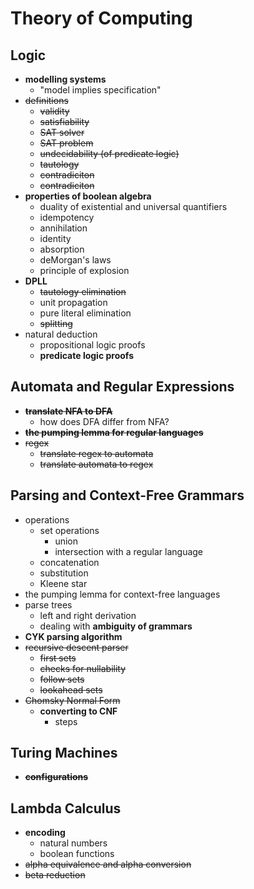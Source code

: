 # Theory of Computing

## Logic

-   **modelling systems**
    -   "model implies specification"
-   ~~definitions~~
    -   ~~validity~~
    -   ~~satisfiability~~
    -   ~~SAT solver~~
    -   ~~SAT problem~~
    -   ~~undecidability (of predicate logic)~~
    -   ~~tautology~~
    -   ~~contradiciton~~
    -   ~~contradiciton~~
-   **properties of boolean algebra**
    -   duality of existential and universal quantifiers
    -   idempotency
    -   annihilation
    -   identity
    -   absorption
    -   deMorgan's laws
    -   principle of explosion
-   **DPLL**
    -   ~~tautology elimination~~
    -   unit propagation
    -   pure literal elimination
    -   ~~splitting~~
- natural deduction
    -  propositional logic proofs
    -  **predicate logic proofs**

## Automata and Regular Expressions

-   ~~**translate NFA to DFA**~~
    -   how does DFA differ from NFA?
-   ~~**the pumping lemma for regular languages**~~
-   ~~regex~~
    -   ~~translate regex to automata~~
    -   ~~translate automata to regex~~

## Parsing and Context-Free Grammars

-   operations
    -   set operations
        -   union
        -   intersection with a regular language
    -   concatenation
    -   substitution
    -   Kleene star
-   the pumping lemma for context-free languages
-   parse trees
    -   left and right derivation
    -   dealing with **ambiguity of grammars**
-   **CYK parsing algorithm**
-   ~~recursive descent parser~~
    -   ~~first sets~~
    -   ~~checks for nullability~~
    -   ~~follow sets~~
    -   ~~lookahead sets~~
-   ~~Chomsky Normal Form~~
    -   **converting to CNF**
        -   steps

## Turing Machines

-   ~~**configurations**~~

## Lambda Calculus

-   **encoding**
    -   natural numbers
    -   boolean functions
-   ~~alpha equivalence and alpha conversion~~
-   ~~beta reduction~~
